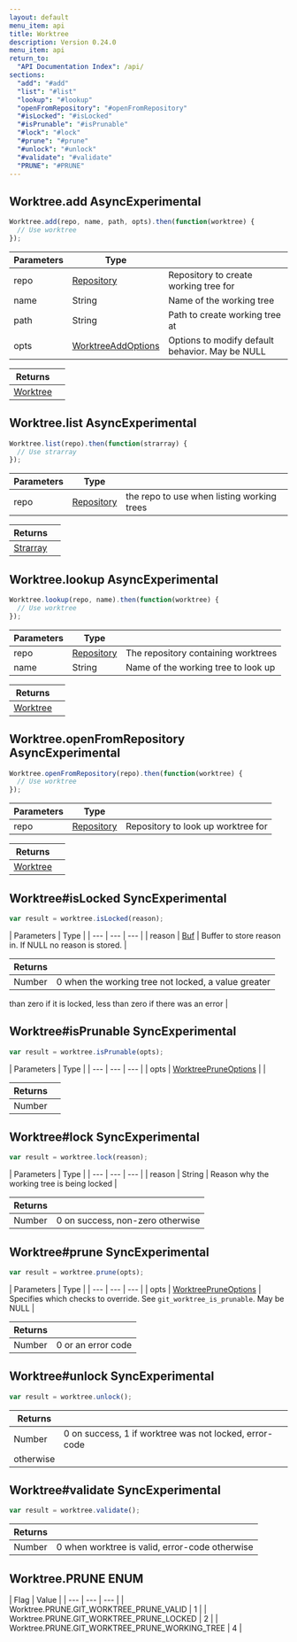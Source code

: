 ```yaml
---
layout: default
menu_item: api
title: Worktree
description: Version 0.24.0
menu_item: api
return_to:
  "API Documentation Index": /api/
sections:
  "add": "#add"
  "list": "#list"
  "lookup": "#lookup"
  "openFromRepository": "#openFromRepository"
  "#isLocked": "#isLocked"
  "#isPrunable": "#isPrunable"
  "#lock": "#lock"
  "#prune": "#prune"
  "#unlock": "#unlock"
  "#validate": "#validate"
  "PRUNE": "#PRUNE"
---
```


## <a name="add"></a><span>Worktree.</span>add <span class="tags"><span class="async">Async</span><span class="experimental">Experimental</span></span>

```js
Worktree.add(repo, name, path, opts).then(function(worktree) {
  // Use worktree
});
```

| Parameters | Type |   |
| --- | --- | --- |
| repo | [Repository](/api/repository/) | Repository to create working tree for |
| name | String | Name of the working tree |
| path | String | Path to create working tree at |
| opts | [WorktreeAddOptions](/api/worktree_add_options/) | Options to modify default behavior. May be NULL |

| Returns |  |
| --- | --- |
| [Worktree](/api/worktree/) |  |

## <a name="list"></a><span>Worktree.</span>list <span class="tags"><span class="async">Async</span><span class="experimental">Experimental</span></span>

```js
Worktree.list(repo).then(function(strarray) {
  // Use strarray
});
```

| Parameters | Type |   |
| --- | --- | --- |
| repo | [Repository](/api/repository/) | the repo to use when listing working trees |

| Returns |  |
| --- | --- |
| [Strarray](/api/strarray/) |  |

## <a name="lookup"></a><span>Worktree.</span>lookup <span class="tags"><span class="async">Async</span><span class="experimental">Experimental</span></span>

```js
Worktree.lookup(repo, name).then(function(worktree) {
  // Use worktree
});
```

| Parameters | Type |   |
| --- | --- | --- |
| repo | [Repository](/api/repository/) | The repository containing worktrees |
| name | String | Name of the working tree to look up |

| Returns |  |
| --- | --- |
| [Worktree](/api/worktree/) |  |

## <a name="openFromRepository"></a><span>Worktree.</span>openFromRepository <span class="tags"><span class="async">Async</span><span class="experimental">Experimental</span></span>

```js
Worktree.openFromRepository(repo).then(function(worktree) {
  // Use worktree
});
```

| Parameters | Type |   |
| --- | --- | --- |
| repo | [Repository](/api/repository/) | Repository to look up worktree for |

| Returns |  |
| --- | --- |
| [Worktree](/api/worktree/) |  |

## <a name="isLocked"></a><span>Worktree#</span>isLocked <span class="tags"><span class="sync">Sync</span><span class="experimental">Experimental</span></span>

```js
var result = worktree.isLocked(reason);
```

| Parameters | Type |
| --- | --- | --- |
| reason | [Buf](/api/buf/) | Buffer to store reason in. If NULL no reason is stored. |

| Returns |  |
| --- | --- |
| Number |  0 when the working tree not locked, a value greater
  than zero if it is locked, less than zero if there was an
  error |

## <a name="isPrunable"></a><span>Worktree#</span>isPrunable <span class="tags"><span class="sync">Sync</span><span class="experimental">Experimental</span></span>

```js
var result = worktree.isPrunable(opts);
```

| Parameters | Type |
| --- | --- | --- |
| opts | [WorktreePruneOptions](/api/worktree_prune_options/) |  |

| Returns |  |
| --- | --- |
| Number |  |

## <a name="lock"></a><span>Worktree#</span>lock <span class="tags"><span class="sync">Sync</span><span class="experimental">Experimental</span></span>

```js
var result = worktree.lock(reason);
```

| Parameters | Type |
| --- | --- | --- |
| reason | String | Reason why the working tree is being locked |

| Returns |  |
| --- | --- |
| Number |  0 on success, non-zero otherwise |

## <a name="prune"></a><span>Worktree#</span>prune <span class="tags"><span class="sync">Sync</span><span class="experimental">Experimental</span></span>

```js
var result = worktree.prune(opts);
```

| Parameters | Type |
| --- | --- | --- |
| opts | [WorktreePruneOptions](/api/worktree_prune_options/) | Specifies which checks to override. See `git_worktree_is_prunable`. May be NULL |

| Returns |  |
| --- | --- |
| Number |  0 or an error code |

## <a name="unlock"></a><span>Worktree#</span>unlock <span class="tags"><span class="sync">Sync</span><span class="experimental">Experimental</span></span>

```js
var result = worktree.unlock();
```

| Returns |  |
| --- | --- |
| Number |  0 on success, 1 if worktree was not locked, error-code
  otherwise |

## <a name="validate"></a><span>Worktree#</span>validate <span class="tags"><span class="sync">Sync</span><span class="experimental">Experimental</span></span>

```js
var result = worktree.validate();
```

| Returns |  |
| --- | --- |
| Number |  0 when worktree is valid, error-code otherwise |

## <a name="PRUNE"></a><span>Worktree.</span>PRUNE <span class="tags"><span class="enum">ENUM</span></span>

| Flag | Value |
| --- | --- | --- |
| <span>Worktree.PRUNE.</span>GIT_WORKTREE_PRUNE_VALID | 1 |
| <span>Worktree.PRUNE.</span>GIT_WORKTREE_PRUNE_LOCKED | 2 |
| <span>Worktree.PRUNE.</span>GIT_WORKTREE_PRUNE_WORKING_TREE | 4 |

